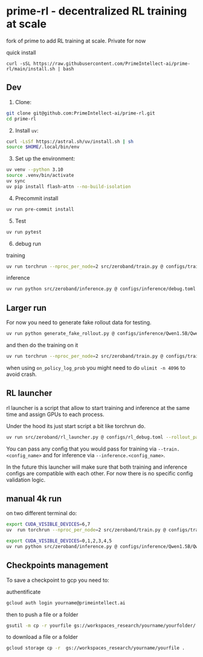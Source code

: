 # prime-rl - decentralized RL training at scale

fork of prime to add RL training at scale. Private for now


quick install
```
curl -sSL https://raw.githubusercontent.com/PrimeIntellect-ai/prime-rl/main/install.sh | bash
```


## Dev


1. Clone: 

```bash
git clone git@github.com:PrimeIntellect-ai/prime-rl.git
cd prime-rl
```

2. Install `uv`:

```bash
curl -LsSf https://astral.sh/uv/install.sh | sh
source $HOME/.local/bin/env
```

3. Set up the environment:
```bash
uv venv --python 3.10
source .venv/bin/activate
uv sync
uv pip install flash-attn --no-build-isolation
```

4. Precommit install

```bash
uv run pre-commit install
```

5. Test

```bash
uv run pytest
```

6. debug run 

training

```bash
uv run torchrun --nproc_per_node=2 src/zeroband/train.py @ configs/training/debug.toml
```

inference
```bash
uv run python src/zeroband/inference.py @ configs/inference/debug.toml
```

## Larger run

For now you need to generate fake rollout data for testing. 

```bash
uv run python generate_fake_rollout.py @ configs/inference/Qwen1.5B/Qwen1.5B.toml --max-samples 10000 --sampling.max_tokens 8192
```

and then do the training on it

```bash
uv run torchrun --nproc_per_node=2 src/zeroband/train.py @ configs/training/150M/A40.toml --data.path data/fake_rollout 
```

when using `on_policy_log_prob` you might need to do `ulimit -n 4096` to avoid crash.

## RL launcher

rl launcher is a script that allow to start training and inference at the same time and assign GPUs to each process.

Under the hood its just start script a bit like torchrun do.

```bash
uv run src/zeroband/rl_launcher.py @ configs/rl_debug.toml --rollout_path outputs --rollout_data data_rollout
```

You can pass any config that you would pass for training via `--train.<config_name>` and for inference via `--inference.<config_name>`.

In the future this launcher will make sure that both training and inference configs are compatible with each other. For now there is no specific config validation logic.

## manual 4k run

on two different terminal do:

```bash
export CUDA_VISIBLE_DEVICES=6,7
uv  run torchrun --nproc_per_node=2 src/zeroband/train.py @ configs/training/Qwen1.5B/Qwen1.5b.toml --data.path data_rollout --ckpt.rollout_path outputs --train.micro_bs 4 --data.seq_length 4096 --optim.batch_size 64 --optim.step_per_rollout 16 --train.attn_impl flash_attention_2
```

```bash
export CUDA_VISIBLE_DEVICES=0,1,2,3,4,5
uv run python src/zeroband/inference.py @ configs/inference/Qwen1.5B/Qwen1.5B.toml --batch-size 22 --dp 6 --rollout_path outputs --output_path data_rollout --step_batch_size 132  --max_model_len 4096 --seed 42
```



## Checkpoints management

To save a checkpoint to gcp you need to:

authentificate
```bash
gcloud auth login yourname@primeintellect.ai
```

then to push a file or a folder

```bash
gsutil -m cp -r yourfile gs://workspaces_research/yourname/yourfolder/.
```

to download a file or a folder

```bash
gcloud storage cp -r  gs://workspaces_research/yourname/yourfile .
```


